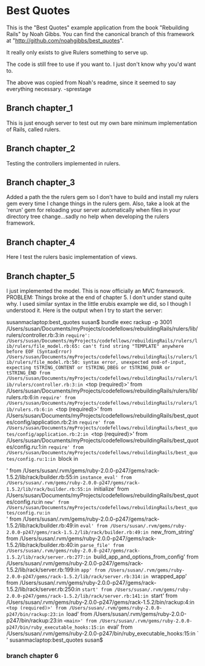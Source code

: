 # Best Quotes

This is the "Best Quotes" example application from the book
"Rebuilding Rails" by Noah Gibbs.  You can find the canonical branch
of this framework at "http://github.com/noahgibbs/best_quotes".

It really only exists to give Rulers something to serve up.

The code is still free to use if you want to.  I just don't know why
you'd want to.

The above was copied from Noah's readme, since it seemed to say everything necessary.  -sprestage

## Branch chapter_1

This is just enough server to test out my own bare minimum implementation of Rails, called rulers.

## Branch chapter_2

Testing the controllers implemented in rulers.

## Branch chapter_3

Added a path the the rulers gem so I don't have to build and install my rulers gem every time I change things in the rulers gem.  Also, take a look at the 'rerun' gem for reloading your server automatically when files in your directory tree change...sadly no help when developing the rulers framework.

## Branch chapter_4

Here I test the rulers basic implementation of views.

## Branch chapter_5

I just implemented the model.  This is now officially an MVC framework.
PROBLEM: Things broke at the end of chapter 5.  I don't under stand quite why.  I used similar syntax in the little erubis example we did, so I though I understood it.  Here is the output when I try to start the server:

susanmaclaptop:best_quotes susan$ bundle exec rackup -p 3001
/Users/susan/Documents/myProjects/codefellows/rebuildingRails/rulers/lib/rulers/controller.rb:3:in `require': /Users/susan/Documents/myProjects/codefellows/rebuildingRails/rulers/lib/rulers/file_model.rb:65: can't find string "TEMPLATE" anywhere before EOF (SyntaxError)
/Users/susan/Documents/myProjects/codefellows/rebuildingRails/rulers/lib/rulers/file_model.rb:50: syntax error, unexpected end-of-input, expecting tSTRING_CONTENT or tSTRING_DBEG or tSTRING_DVAR or tSTRING_END
  from /Users/susan/Documents/myProjects/codefellows/rebuildingRails/rulers/lib/rulers/controller.rb:3:in `<top (required)>'
  from /Users/susan/Documents/myProjects/codefellows/rebuildingRails/rulers/lib/rulers.rb:6:in `require'
  from /Users/susan/Documents/myProjects/codefellows/rebuildingRails/rulers/lib/rulers.rb:6:in `<top (required)>'
  from /Users/susan/Documents/myProjects/codefellows/rebuildingRails/best_quotes/config/application.rb:2:in `require'
  from /Users/susan/Documents/myProjects/codefellows/rebuildingRails/best_quotes/config/application.rb:2:in `<top (required)>'
  from /Users/susan/Documents/myProjects/codefellows/rebuildingRails/best_quotes/config.ru:1:in `require'
  from /Users/susan/Documents/myProjects/codefellows/rebuildingRails/best_quotes/config.ru:1:in `block in <main>'
  from /Users/susan/.rvm/gems/ruby-2.0.0-p247/gems/rack-1.5.2/lib/rack/builder.rb:55:in `instance_eval'
  from /Users/susan/.rvm/gems/ruby-2.0.0-p247/gems/rack-1.5.2/lib/rack/builder.rb:55:in `initialize'
  from /Users/susan/Documents/myProjects/codefellows/rebuildingRails/best_quotes/config.ru:in `new'
  from /Users/susan/Documents/myProjects/codefellows/rebuildingRails/best_quotes/config.ru:in `<main>'
  from /Users/susan/.rvm/gems/ruby-2.0.0-p247/gems/rack-1.5.2/lib/rack/builder.rb:49:in `eval'
  from /Users/susan/.rvm/gems/ruby-2.0.0-p247/gems/rack-1.5.2/lib/rack/builder.rb:49:in `new_from_string'
  from /Users/susan/.rvm/gems/ruby-2.0.0-p247/gems/rack-1.5.2/lib/rack/builder.rb:40:in `parse_file'
  from /Users/susan/.rvm/gems/ruby-2.0.0-p247/gems/rack-1.5.2/lib/rack/server.rb:277:in `build_app_and_options_from_config'
  from /Users/susan/.rvm/gems/ruby-2.0.0-p247/gems/rack-1.5.2/lib/rack/server.rb:199:in `app'
  from /Users/susan/.rvm/gems/ruby-2.0.0-p247/gems/rack-1.5.2/lib/rack/server.rb:314:in `wrapped_app'
  from /Users/susan/.rvm/gems/ruby-2.0.0-p247/gems/rack-1.5.2/lib/rack/server.rb:250:in `start'
  from /Users/susan/.rvm/gems/ruby-2.0.0-p247/gems/rack-1.5.2/lib/rack/server.rb:141:in `start'
  from /Users/susan/.rvm/gems/ruby-2.0.0-p247/gems/rack-1.5.2/bin/rackup:4:in `<top (required)>'
  from /Users/susan/.rvm/gems/ruby-2.0.0-p247/bin/rackup:23:in `load'
  from /Users/susan/.rvm/gems/ruby-2.0.0-p247/bin/rackup:23:in `<main>'
  from /Users/susan/.rvm/gems/ruby-2.0.0-p247/bin/ruby_executable_hooks:15:in `eval'
  from /Users/susan/.rvm/gems/ruby-2.0.0-p247/bin/ruby_executable_hooks:15:in `<main>'
susanmaclaptop:best_quotes susan$

### branch chapter 6
